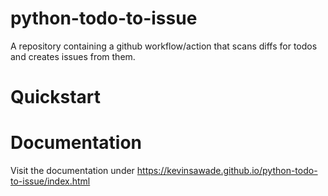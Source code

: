 # python-todo-to-issue

A repository containing a github workflow/action that scans diffs for todos and creates issues from them.

# Quickstart

# Documentation

Visit the documentation under https://kevinsawade.github.io/python-todo-to-issue/index.html
